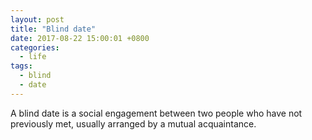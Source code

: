 ```yaml
---
layout: post
title: "Blind date"
date: 2017-08-22 15:00:01 +0800
categories:
  - life
tags:
  - blind 
  - date
---
```


A blind date is a social engagement between two people who have not previously met, usually arranged by a mutual acquaintance.
